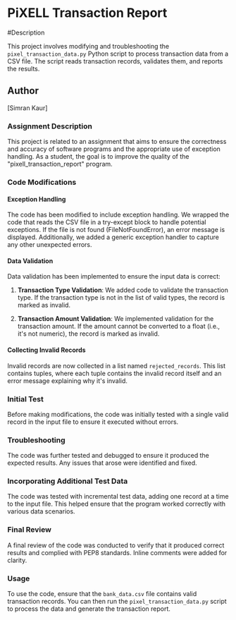 # PiXELL Transaction Report

#Description

This project involves modifying and troubleshooting the `pixel_transaction_data.py` Python script to process transaction data from a CSV file. The script reads transaction records, validates them, and reports the results.


## Author
[Simran Kaur]


### Assignment Description

This project is related to an assignment that aims to ensure the correctness and accuracy of software programs and the appropriate use of exception handling. As a student, the goal is to improve the quality of the "pixell_transaction_report" program.



### Code Modifications

#### Exception Handling

The code has been modified to include exception handling. We wrapped the code that reads the CSV file in a try-except block to handle potential exceptions. If the file is not found (FileNotFoundError), an error message is displayed. Additionally, we added a generic exception handler to capture any other unexpected errors.

#### Data Validation

Data validation has been implemented to ensure the input data is correct:

1. **Transaction Type Validation**: We added code to validate the transaction type. If the transaction type is not in the list of valid types, the record is marked as invalid.

2. **Transaction Amount Validation**: We implemented validation for the transaction amount. If the amount cannot be converted to a float (i.e., it's not numeric), the record is marked as invalid.

#### Collecting Invalid Records

Invalid records are now collected in a list named `rejected_records`. This list contains tuples, where each tuple contains the invalid record itself and an error message explaining why it's invalid.

### Initial Test

Before making modifications, the code was initially tested with a single valid record in the input file to ensure it executed without errors.

### Troubleshooting

The code was further tested and debugged to ensure it produced the expected results. Any issues that arose were identified and fixed.

### Incorporating Additional Test Data

The code was tested with incremental test data, adding one record at a time to the input file. This helped ensure that the program worked correctly with various data scenarios.

### Final Review

A final review of the code was conducted to verify that it produced correct results and complied with PEP8 standards. Inline comments were added for clarity.

### Usage

To use the code, ensure that the `bank_data.csv` file contains valid transaction records. You can then run the `pixel_transaction_data.py` script to process the data and generate the transaction report.

